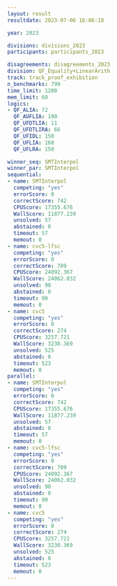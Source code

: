 ```yaml
---
layout: result
resultdate: 2023-07-06 16:06:18

year: 2023

divisions: divisions_2023
participants: participants_2023

disagreements: disagreements_2023
division: QF_Equality+LinearArith
track: track_proof_exhibition
n_benchmarks: 799
time_limit: 1200
mem_limit: 60
logics:
- QF_ALIA: 72
  QF_AUFLIA: 190
  QF_UFDTLIA: 11
  QF_UFDTLIRA: 66
  QF_UFIDL: 150
  QF_UFLIA: 160
  QF_UFLRA: 150

winner_seq: SMTInterpol
winner_par: SMTInterpol
sequential:
- name: SMTInterpol
  competing: "yes"
  errorScore: 0
  correctScore: 742
  CPUScore: 17355.676
  WallScore: 11877.239
  unsolved: 57
  abstained: 0
  timeout: 57
  memout: 0
- name: cvc5-lfsc
  competing: "yes"
  errorScore: 0
  correctScore: 709
  CPUScore: 24092.367
  WallScore: 24062.032
  unsolved: 90
  abstained: 0
  timeout: 90
  memout: 0
- name: cvc5
  competing: "yes"
  errorScore: 0
  correctScore: 274
  CPUScore: 3257.721
  WallScore: 3230.369
  unsolved: 525
  abstained: 0
  timeout: 523
  memout: 0
parallel:
- name: SMTInterpol
  competing: "yes"
  errorScore: 0
  correctScore: 742
  CPUScore: 17355.676
  WallScore: 11877.239
  unsolved: 57
  abstained: 0
  timeout: 57
  memout: 0
- name: cvc5-lfsc
  competing: "yes"
  errorScore: 0
  correctScore: 709
  CPUScore: 24092.367
  WallScore: 24062.032
  unsolved: 90
  abstained: 0
  timeout: 90
  memout: 0
- name: cvc5
  competing: "yes"
  errorScore: 0
  correctScore: 274
  CPUScore: 3257.721
  WallScore: 3230.369
  unsolved: 525
  abstained: 0
  timeout: 523
  memout: 0
---
```

